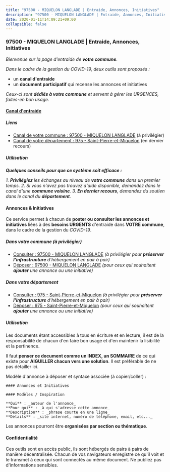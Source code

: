 ```yaml
---
title: "97500 - MIQUELON LANGLADE | Entraide, Annonces, Initiatives"
description: "97500 - MIQUELON LANGLADE | Entraide, Annonces, Initiatives"
date: 2020-01-11T14:09:21+09:00
collapsible: false
---
```


### 97500 - MIQUELON LANGLADE | Entraide, Annonces, Initiatives

_Bienvenue sur la page d'entraide de **votre commune**_.

_Dans le cadre de la gestion du COVID-19, deux outils sont proposés :_

- un **canal d'entraide**
- un **document participatif** qui recense les annonces et initiatives

_Ceux-ci sont **dédiés à votre commune** et servent à gérer les URGENCES, faites-en bon usage._

#### [Canal d'entraide](https://entraide.stopcoronavirus.tech/#/channel/97500_miquelon-langlade)

##### Liens

- [Canal de votre commune : 97500 	- MIQUELON LANGLADE](https://entraide.stopcoronavirus.tech/#/channel/97500_miquelon-langlade) (à privilégier)
- [Canal de votre département : 975 	- Saint-Pierre-et-Miquelon](https://entraide.stopcoronavirus.tech/#/channel/975_saint-pierre-et-miquelon) (en dernier recours)

##### Utilisation

_**Quelques conseils pour que ce système soit efficace :**_

_1. **Privilégiez** les échanges au niveau de **votre commune** dans un premier temps._
_2. Si vous n'avez pas trouvez d'aide disponible, demandez dans le canal d'une **commune voisine**._
_3. **En dernier recours**, demandez du soutien dans le canal du **département**._

#### Annonces & Initiatives


Ce service permet à chacun de **poster ou consulter les annonces et initiatives** liées à des **besoins
URGENTS** d'entraide dans **VOTRE commune**, dans le cadre de la gestion du _COVID-19_.

##### Dans votre commune (à privilégier)

- [Consulter : 97500 	- MIQUELON LANGLADE](https://docs.stopcoronavirus.tech/#/r/markdown/97500_miquelon-langlade/4XTTM1fmEM9LDBnpa4oPSLHuirBUPkHB1DzHRHrwvkvk4fSLo) _(à privilégier pour **préserver l'infrastructure** d'hébergement en pair à pair)_
- [Déposer : 97500 	- MIQUELON LANGLADE](https://docs.stopcoronavirus.tech/#/w/markdown/97500_miquelon-langlade/4XTTM1fmEM9LDBnpa4oPSLHuirBUPkHB1DzHRHrwvkvk4fSLo-K3TgUVd1NZhNMvKDZtRekpgmxm6XvyUWVA76swpqSUrGmfg32KJiTQqWSk2eEHVCjsyU2jXzsKeiAnGEYMGmnVaB99gVkdCMsEfmPgZyRShLMcm6tpjUwU7cvWmrN1Sw2P9TnNAT) _(pour ceux qui souhaitent **ajouter** une annonce ou une initiative)_

##### Dans votre département

- [Consulter : 975 	- Saint-Pierre-et-Miquelon](https://docs.stopcoronavirus.tech/#/r/markdown/975_saint-pierre-et-miquelon/4XTTMER9sF7dM6txvW5veDyctjZooCH5rWPoHb2L4fVpTmumZ) _(à privilégier pour **préserver l'infrastructure** d'hébergement en pair à pair)_
- [Déposer : 975 	- Saint-Pierre-et-Miquelon](https://docs.stopcoronavirus.tech/#/w/markdown/975_saint-pierre-et-miquelon/4XTTMER9sF7dM6txvW5veDyctjZooCH5rWPoHb2L4fVpTmumZ-K3TgV16P5UzNdRtSZnFVgnQvGoEZkrbwboxjGRjXVmuMUjq1rUdycbg7fUrqdaCdZ2HsgRgqBEzsRrZRHfHCVjhRdXMEP2tP3u3KxwREo2E7ajW5Gca4FDsC7gewnWe59qaCmoxj) _(pour ceux qui souhaitent **ajouter** une annonce ou une initiative)_


##### Utilisation

Les documents étant accessibles à tous en écriture et en lecture, il est de la
responsabilité de chacun d'en faire bon usage et d'en maintenir la lisibilité
et la pertinence.

Il faut **penser ce document comme un INDEX, un SOMMAIRE** de ce qui existe
pour **AIGUILLER chacun vers une solution**. Il est préférable de ne pas détailler ici.

Modèle d'annonce à déposer et syntaxe associée (à copier/coller) :

    #### Annonces et Initiatives

    #### Modèles / Inspiration

    **Qui** : _auteur de l'annonce_
    **Pour qui** : _à qui s'adresse cette annonce_
    **Description** : _phrase courte en une ligne_
    **Détails** : _site internet, numéro de téléphone, email, etc..._


Les annonces pourront être **organisées par section ou thématique**.

#### Confidentialité

Ces outils sont en accès public, ils sont hébergés de pairs à pairs de manière décentralisée.
Chacun de vos navigateurs enregistre ce qu'il voit et le transmet à ceux qui sont connectés au même document.
Ne publiez pas d'informations sensibles.
